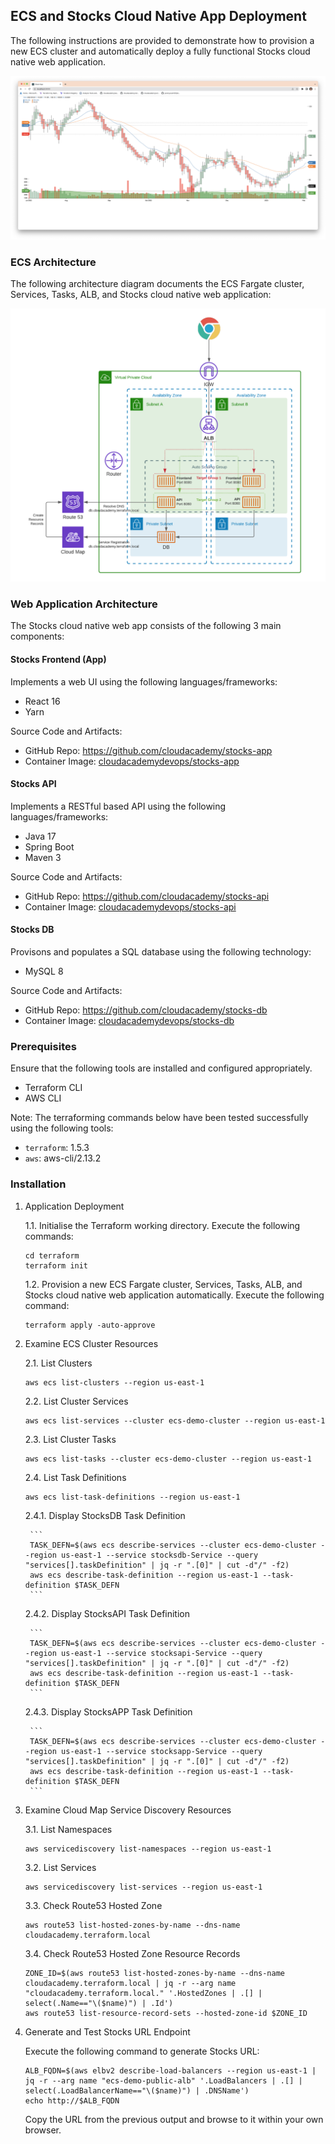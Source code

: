 ## ECS and Stocks Cloud Native App Deployment
The following instructions are provided to demonstrate how to provision a new ECS cluster and automatically deploy a fully functional Stocks cloud native web application.

![Stocks App](/docs/stocks.png)

### ECS Architecture
The following architecture diagram documents the ECS Fargate cluster, Services, Tasks, ALB, and Stocks cloud native web application:

![Stocks App](/docs/ecs-stocks.png)

### Web Application Architecture
The Stocks cloud native web app consists of the following 3 main components:

#### Stocks Frontend (App)

Implements a web UI using the following languages/frameworks:

- React 16
- Yarn

Source Code and Artifacts:

- GitHub Repo: https://github.com/cloudacademy/stocks-app
- Container Image: [cloudacademydevops/stocks-app](https://hub.docker.com/r/cloudacademydevops/stocks-app)

#### Stocks API

Implements a RESTful based API using the following languages/frameworks:

- Java 17
- Spring Boot
- Maven 3

Source Code and Artifacts:

- GitHub Repo: https://github.com/cloudacademy/stocks-api
- Container Image: [cloudacademydevops/stocks-api](https://hub.docker.com/r/cloudacademydevops/stocks-api)

#### Stocks DB

Provisons and populates a SQL database using the following technology:

- MySQL 8

Source Code and Artifacts:

- GitHub Repo: https://github.com/cloudacademy/stocks-db
- Container Image: [cloudacademydevops/stocks-db](https://hub.docker.com/r/cloudacademydevops/stocks-db)

### Prerequisites
Ensure that the following tools are installed and configured appropriately.

- Terraform CLI
- AWS CLI

Note: The terraforming commands below have been tested successfully using the following tools:

- `terraform`: 1.5.3
- `aws`: aws-cli/2.13.2

### Installation

1. Application Deployment

    1.1. Initialise the Terraform working directory. Execute the following commands:

    ```
    cd terraform
    terraform init
    ```

    1.2. Provision a new ECS Fargate cluster, Services, Tasks, ALB, and Stocks cloud native web application automatically. Execute the following command:

    ```
    terraform apply -auto-approve
    ```

2. Examine ECS Cluster Resources

    2.1. List Clusters

    ```
    aws ecs list-clusters --region us-east-1
    ```

    2.2. List Cluster Services

    ```
    aws ecs list-services --cluster ecs-demo-cluster --region us-east-1
    ```

    2.3. List Cluster Tasks
    ```
    aws ecs list-tasks --cluster ecs-demo-cluster --region us-east-1
    ```

    2.4. List Task Definitions

    ```
    aws ecs list-task-definitions --region us-east-1
    ```

    2.4.1. Display StocksDB Task Definition 

        ```
        TASK_DEFN=$(aws ecs describe-services --cluster ecs-demo-cluster --region us-east-1 --service stocksdb-Service --query "services[].taskDefinition" | jq -r ".[0]" | cut -d"/" -f2)
        aws ecs describe-task-definition --region us-east-1 --task-definition $TASK_DEFN
        ```

    2.4.2. Display StocksAPI Task Definition 

        ```
        TASK_DEFN=$(aws ecs describe-services --cluster ecs-demo-cluster --region us-east-1 --service stocksapi-Service --query "services[].taskDefinition" | jq -r ".[0]" | cut -d"/" -f2)
        aws ecs describe-task-definition --region us-east-1 --task-definition $TASK_DEFN
        ```

    2.4.3. Display StocksAPP Task Definition 

        ```
        TASK_DEFN=$(aws ecs describe-services --cluster ecs-demo-cluster --region us-east-1 --service stocksapp-Service --query "services[].taskDefinition" | jq -r ".[0]" | cut -d"/" -f2)
        aws ecs describe-task-definition --region us-east-1 --task-definition $TASK_DEFN
        ```

3. Examine Cloud Map Service Discovery Resources

    3.1. List Namespaces

    ```
    aws servicediscovery list-namespaces --region us-east-1
    ```

    3.2. List Services

    ```
    aws servicediscovery list-services --region us-east-1
    ```

    3.3. Check Route53 Hosted Zone

    ```
    aws route53 list-hosted-zones-by-name --dns-name cloudacademy.terraform.local
    ```

    3.4. Check Route53 Hosted Zone Resource Records

    ```
    ZONE_ID=$(aws route53 list-hosted-zones-by-name --dns-name cloudacademy.terraform.local | jq -r --arg name "cloudacademy.terraform.local." '.HostedZones | .[] | select(.Name=="\($name)") | .Id')
    aws route53 list-resource-record-sets --hosted-zone-id $ZONE_ID
    ```

4. Generate and Test Stocks URL Endpoint

    Execute the following command to generate Stocks URL:

    ```
    ALB_FQDN=$(aws elbv2 describe-load-balancers --region us-east-1 | jq -r --arg name "ecs-demo-public-alb" '.LoadBalancers | .[] | select(.LoadBalancerName=="\($name)") | .DNSName')
    echo http://$ALB_FQDN
    ```

    Copy the URL from the previous output and browse to it within your own browser.